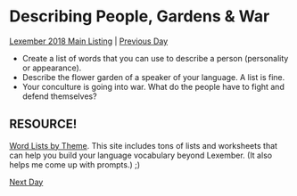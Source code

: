 # Describing People, Gardens & War
[Lexember 2018 Main Listing](toc_lex18.md) | [Previous Day](11)

+ Create a list of words that you can use to describe a person (personality or appearance).
+ Describe the flower garden of a speaker of your language. A list is fine.
+ Your conculture is going into war. What do the people have to fight and defend themselves?

## RESOURCE!

[Word Lists by Theme](https://www.enchantedlearning.com/wordlist/). This site includes tons of lists and worksheets that can help you build your language vocabulary beyond Lexember. (It also helps me come up with prompts.) ;)

[Next Day](13)
